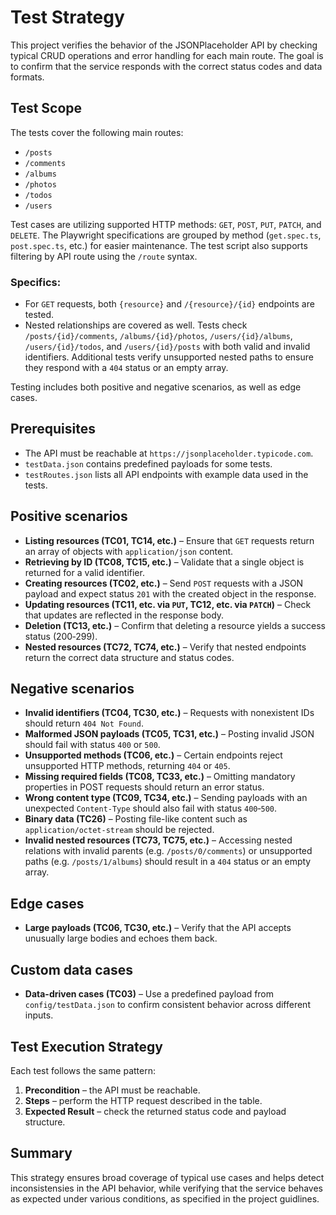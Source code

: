 ﻿# Test Strategy

This project verifies the behavior of the JSONPlaceholder API by checking typical CRUD operations and error handling for each main route. 
The goal is to confirm that the service responds with the correct status codes and data formats.

## Test Scope
The tests cover the following main routes:
- `/posts`	
- `/comments`	
- `/albums`	
- `/photos`	
- `/todos`
- `/users` 

Test cases are utilizing supported HTTP methods: `GET`, `POST`, `PUT`, `PATCH`, and `DELETE`.
The Playwright specifications are grouped by method (`get.spec.ts`, `post.spec.ts`, etc.) for easier maintenance. The test script also supports filtering by API route using the `/route` syntax.
### Specifics:
- For `GET` requests, both `{resource}` and `/{resource}/{id}` endpoints are tested.
- Nested relationships are covered as well. Tests check `/posts/{id}/comments`,
  `/albums/{id}/photos`, `/users/{id}/albums`, `/users/{id}/todos`, and
  `/users/{id}/posts` with both valid and invalid identifiers. Additional tests
  verify unsupported nested paths to ensure they respond with a `404` status or
  an empty array.

Testing includes both positive and negative scenarios, as well as edge cases.

## Prerequisites
- The API must be reachable at `https://jsonplaceholder.typicode.com`.
- `testData.json` contains predefined payloads for some tests.
- `testRoutes.json` lists all API endpoints with example data used in the tests.

## Positive scenarios
- **Listing resources (TC01, TC14, etc.)** – Ensure that `GET` requests return an array of objects with `application/json` content.
- **Retrieving by ID (TC08, TC15, etc.)** – Validate that a single object is returned for a valid identifier.
- **Creating resources (TC02, etc.)** – Send `POST` requests with a JSON payload and expect status `201` with the created object in the response.
- **Updating resources (TC11, etc. via `PUT`, TC12, etc. via `PATCH`)** – Check that updates are reflected in the response body.
- **Deletion (TC13, etc.)** – Confirm that deleting a resource yields a success status (200‑299).
- **Nested resources (TC72, TC74, etc.)** – Verify that nested endpoints return the correct data structure and status codes.

## Negative scenarios
- **Invalid identifiers (TC04, TC30, etc.)** – Requests with nonexistent IDs should return `404 Not Found`.
- **Malformed JSON payloads (TC05, TC31, etc.)** – Posting invalid JSON should fail with status `400` or `500`.
- **Unsupported methods (TC06, etc.)** – Certain endpoints reject unsupported HTTP methods, returning `404` or `405`.
- **Missing required fields (TC08, TC33, etc.)** – Omitting mandatory properties in POST requests should return an error status.
- **Wrong content type (TC09, TC34, etc.)** – Sending payloads with an unexpected `Content-Type` should also fail with status `400`‑`500`.
- **Binary data (TC26)** – Posting file-like content such as `application/octet-stream` should be rejected.
- **Invalid nested resources (TC73, TC75, etc.)** – Accessing nested relations
  with invalid parents (e.g. `/posts/0/comments`) or unsupported paths
  (e.g. `/posts/1/albums`) should result in a `404` status or an empty array.

## Edge cases
- **Large payloads (TC06, TC30, etc.)** – Verify that the API accepts unusually large bodies and echoes them back.

## Custom data cases
- **Data-driven cases (TC03)** – Use a predefined payload from `config/testData.json` to confirm consistent behavior across different inputs.

## Test Execution Strategy
Each test follows the same pattern:
1. **Precondition** – the API must be reachable.
2. **Steps** – perform the HTTP request described in the table.
3. **Expected Result** – check the returned status code and payload structure.

## Summary
This strategy ensures broad coverage of typical use cases and helps detect inconsistensies in the API behavior, while verifying that the service behaves as expected 
under various conditions, as specified in the project guidlines.
